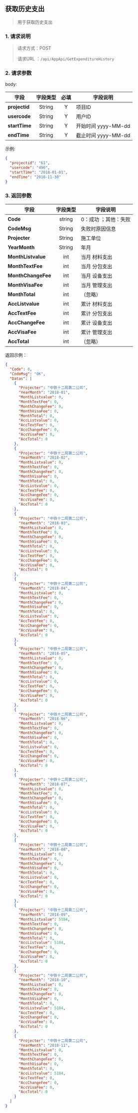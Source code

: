 ## 获取历史支出

> 用于获取历史支出

### 1. 请求说明

> 请求方式：POST
>
> 请求URL ：`/api/AppApi/GetExpenditureHistory`

### 2. 请求参数

body:

| 字段          | 字段类型 | 必填 | 字段说明            |
| ------------- | :------: | :--: | ------------------- |
| **projectid** |  String  |  Y   | 项目ID              |
| **usercode**  |  String  |  Y   | 用户ID              |
| **startTime** |  String  |  Y   | 开始时间 yyyy-MM-dd |
| **endTime**   |  String  |  Y   | 截止时间 yyyy-MM-dd |

示例:

```json
{
  "projectid": "61",
  "usercode": "496",
  "startTime": "2018-01-01",
  "endTime": "2018-11-30"
}
```

### 3. 返回参数

| 字段               | 字段类型 | 字段说明             |
| ------------------ | :------: | -------------------- |
| **Code**           |  string  | 0：成功 ；其他：失败 |
| **CodeMsg**        |  String  | 失败时原因信息       |
| **Projecter**      |  String  | 施工单位             |
| **YearMonth**      |  String  | 年月                 |
| **MonthListvalue** |   int    | 当月 材料支出        |
| **MonthTextFee**   |   int    | 当月 分包支出        |
| **MonthChangeFee** |   int    | 当月 设备支出        |
| **MonthVisaFee**   |   int    | 当月 管理支出        |
| **MonthTotal**     |   int    | （忽略）             |
| **AccListvalue**   |   int    | 累计 材料支出        |
| **AccTextFee**     |   int    | 累计 分包支出        |
| **AccChangeFee**   |   int    | 累计 设备支出        |
| **AccVisaFee**     |   int    | 累计 管理支出        |
| **AccTotal**       |   int    | （忽略）             |

返回示例：

```json
{
  "Code": 0,
  "CodeMsg": "OK",
  "Datas": [
    {
      "Projecter": "中铁十二局第二公司",
      "YearMonth": "2018-01",
      "MonthListvalue": 0,
      "MonthTextFee": 0,
      "MonthChangeFee": 0,
      "MonthVisaFee": 0,
      "MonthTotal": 0,
      "AccListvalue": 0,
      "AccTextFee": 0,
      "AccChangeFee": 0,
      "AccVisaFee": 0,
      "AccTotal": 0
    },
    {
      "Projecter": "中铁十二局第二公司",
      "YearMonth": "2018-02",
      "MonthListvalue": 0,
      "MonthTextFee": 0,
      "MonthChangeFee": 0,
      "MonthVisaFee": 0,
      "MonthTotal": 0,
      "AccListvalue": 0,
      "AccTextFee": 0,
      "AccChangeFee": 0,
      "AccVisaFee": 0,
      "AccTotal": 0
    },
    {
      "Projecter": "中铁十二局第二公司",
      "YearMonth": "2018-03",
      "MonthListvalue": 0,
      "MonthTextFee": 0,
      "MonthChangeFee": 0,
      "MonthVisaFee": 0,
      "MonthTotal": 0,
      "AccListvalue": 0,
      "AccTextFee": 0,
      "AccChangeFee": 0,
      "AccVisaFee": 0,
      "AccTotal": 0
    },
    {
      "Projecter": "中铁十二局第二公司",
      "YearMonth": "2018-04",
      "MonthListvalue": 0,
      "MonthTextFee": 0,
      "MonthChangeFee": 0,
      "MonthVisaFee": 0,
      "MonthTotal": 0,
      "AccListvalue": 0,
      "AccTextFee": 0,
      "AccChangeFee": 0,
      "AccVisaFee": 0,
      "AccTotal": 0
    },
    {
      "Projecter": "中铁十二局第二公司",
      "YearMonth": "2018-05",
      "MonthListvalue": 0,
      "MonthTextFee": 0,
      "MonthChangeFee": 0,
      "MonthVisaFee": 0,
      "MonthTotal": 0,
      "AccListvalue": 0,
      "AccTextFee": 0,
      "AccChangeFee": 0,
      "AccVisaFee": 0,
      "AccTotal": 0
    },
    {
      "Projecter": "中铁十二局第二公司",
      "YearMonth": "2018-06",
      "MonthListvalue": 0,
      "MonthTextFee": 0,
      "MonthChangeFee": 0,
      "MonthVisaFee": 0,
      "MonthTotal": 0,
      "AccListvalue": 0,
      "AccTextFee": 0,
      "AccChangeFee": 0,
      "AccVisaFee": 0,
      "AccTotal": 0
    },
    {
      "Projecter": "中铁十二局第二公司",
      "YearMonth": "2018-07",
      "MonthListvalue": 0,
      "MonthTextFee": 0,
      "MonthChangeFee": 0,
      "MonthVisaFee": 0,
      "MonthTotal": 0,
      "AccListvalue": 0,
      "AccTextFee": 0,
      "AccChangeFee": 0,
      "AccVisaFee": 0,
      "AccTotal": 0
    },
    {
      "Projecter": "中铁十二局第二公司",
      "YearMonth": "2018-08",
      "MonthListvalue": 0,
      "MonthTextFee": 0,
      "MonthChangeFee": 0,
      "MonthVisaFee": 0,
      "MonthTotal": 0,
      "AccListvalue": 0,
      "AccTextFee": 0,
      "AccChangeFee": 0,
      "AccVisaFee": 0,
      "AccTotal": 0
    },
    {
      "Projecter": "中铁十二局第二公司",
      "YearMonth": "2018-09",
      "MonthListvalue": 5184,
      "MonthTextFee": 0,
      "MonthChangeFee": 0,
      "MonthVisaFee": 0,
      "MonthTotal": 0,
      "AccListvalue": 5184,
      "AccTextFee": 0,
      "AccChangeFee": 0,
      "AccVisaFee": 0,
      "AccTotal": 0
    },
    {
      "Projecter": "中铁十二局第二公司",
      "YearMonth": "2018-10",
      "MonthListvalue": 0,
      "MonthTextFee": 0,
      "MonthChangeFee": 0,
      "MonthVisaFee": 0,
      "MonthTotal": 0,
      "AccListvalue": 5184,
      "AccTextFee": 0,
      "AccChangeFee": 0,
      "AccVisaFee": 0,
      "AccTotal": 0
    },
    {
      "Projecter": "中铁十二局第二公司",
      "YearMonth": "2018-11",
      "MonthListvalue": 0,
      "MonthTextFee": 0,
      "MonthChangeFee": 0,
      "MonthVisaFee": 0,
      "MonthTotal": 0,
      "AccListvalue": 5184,
      "AccTextFee": 0,
      "AccChangeFee": 0,
      "AccVisaFee": 0,
      "AccTotal": 0
    }
  ]
}
```